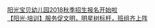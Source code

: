   
[阳光宝贝幼儿园2018秋季招生报名开始啦](http://www.dianyue.me/archives/065/b60fcjnwn9wpid0z/)  
[【阳光·培训】服务促文明，明星树标杆，班组齐上阵](http://www.dianyue.me/archives/647/mtbsq18sj5rrzbnp/)